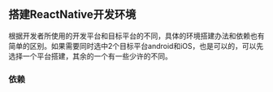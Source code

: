 ## 搭建ReactNative开发环境

根据开发者所使用的开发平台和目标平台的不同，具体的环境搭建办法和依赖也有简单的区别。如果需要同时选中2个目标平台android和iOS，也是可以的，可以先选择一个平台搭建，其余的一个有一些少许的不同。

### 依赖


